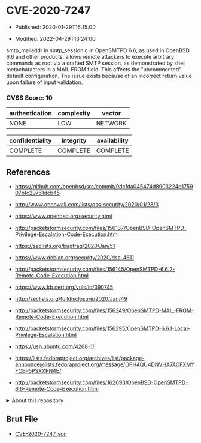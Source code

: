 # CVE-2020-7247

- Published: 2020-01-29T16:15:00

- Modified: 2022-04-29T13:24:00

smtp_mailaddr in smtp_session.c in OpenSMTPD 6.6, as used in OpenBSD 6.6 and other products, allows remote attackers to execute arbitrary commands as root via a crafted SMTP session, as demonstrated by shell metacharacters in a MAIL FROM field. This affects the "uncommented" default configuration. The issue exists because of an incorrect return value upon failure of input validation.

### CVSS Score: **10**

| authentication | complexity | vector |
| --- | --- | --- |
| NONE | LOW | NETWORK |

| confidentiality | integrity | availability |
| --- | --- | --- |
| COMPLETE | COMPLETE | COMPLETE |

## References

* https://github.com/openbsd/src/commit/9dcfda045474d8903224d175907bfc29761dcb45

* http://www.openwall.com/lists/oss-security/2020/01/28/3

* https://www.openbsd.org/security.html

* http://packetstormsecurity.com/files/156137/OpenBSD-OpenSMTPD-Privilege-Escalation-Code-Execution.html

* https://seclists.org/bugtraq/2020/Jan/51

* https://www.debian.org/security/2020/dsa-4611

* http://packetstormsecurity.com/files/156145/OpenSMTPD-6.6.2-Remote-Code-Execution.html

* https://www.kb.cert.org/vuls/id/390745

* http://seclists.org/fulldisclosure/2020/Jan/49

* http://packetstormsecurity.com/files/156249/OpenSMTPD-MAIL-FROM-Remote-Code-Execution.html

* http://packetstormsecurity.com/files/156295/OpenSMTPD-6.6.1-Local-Privilege-Escalation.html

* https://usn.ubuntu.com/4268-1/

* https://lists.fedoraproject.org/archives/list/package-announce@lists.fedoraproject.org/message/OPH4QU4DNVHA7ACFXMYFCEP5PSXXPN4E/

* http://packetstormsecurity.com/files/162093/OpenBSD-OpenSMTPD-6.6-Remote-Code-Execution.html

<details>
<summary>About this repository</summary> 

  This repository is part of the project [Live Hack CVE](https://github.com/Live-Hack-CVE). Main website can be found [www.live-hack.org](https://www.live-hack.org) 
  
  Made by [Sn0wAlice](https://github.com/Sn0wAlice) for the people that care about security and need to have a feed of the latest CVEs. Hope you enjoy it, don't forget to star the repo and follow me on [Twitter](https://twitter.com/Sn0wAlice) and [Github](https://github.com/Sn0wAlice). And that is my [personnal website](https://www.alice-snow.me/)

  - [Home Page](https://github.com/Live-Hack-CVE)
  - [Framework](https://github.com/Live-Hack-CVE/cve-framework)
  - [CVE database](https://github.com/Live-Hack-CVE/full_database)
  - [Changelog](https://github.com/Live-Hack-CVE/Changelog)
</details>

## Brut File

* [CVE-2020-7247.json](https://raw.githubusercontent.com/Live-Hack-CVE/full_database/main/cves/2020/CVE-2020-7247.json)

